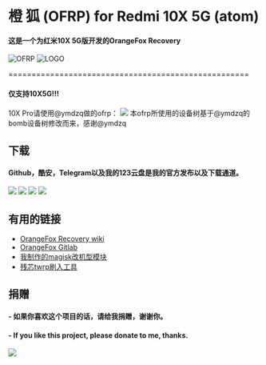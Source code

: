 # 橙 狐 (OFRP) for Redmi 10X 5G (atom)
#### 这是一个为红米10X 5G版开发的OrangeFox Recovery

![OFRP](https://image.ibb.co/cTMWux/logo.jpg "OFRP")
![LOGO](https://i.ibb.co/wgVshMw/logo.jpg)

====================================================

#### 仅支持10X5G!!!
10X Pro请使用@ymdzq做的ofrp：
[![](https://img.shields.io/badge/ymdzqOFRP-bomb-green)](https://github.com/ymdzq/OFRP-device_xiaomi_bomb)
本ofrp所使用的设备树基于@ymdzq的bomb设备树修改而来，感谢@ymdzq

## 下载

#### Github，酷安，Telegram以及我的123云盘是我的官方发布以及下载通道。

[![](https://img.shields.io/badge/酷安发布-OFRP-green)](http://www.coolapk.com/u/3752133)
[![](https://img.shields.io/badge/123云盘下载-密码:LrSA-blue)](https://www.123pan.com/s/Gt2SVv-oAjGh.html)
[![](https://img.shields.io/badge/GitHub发布-发行版-red)](https://github.com/HuaZoffice/OFRP-device_xiaomi_atom/releases)
[![](https://img.shields.io/badge/Telegram频道-atom-blue)](https://t.me/Project_QiMao)

## 有用的链接
- [OrangeFox Recovery wiki](https://wiki.orangefox.tech/en/home)
- [OrangeFox Gitlab](https://gitlab.com/OrangeFox)
- [我制作的magisk改机型模块](https://github.com/HuaZoffice/Magisk_change-your-phone-model)
- [残芯twrp刷入工具](https://wwl.lanzoum.com/iMwaW15wzf8h)

## 捐赠
#### - 如果你喜欢这个项目的话，请给我捐赠，谢谢你。
#### - If you like this project, please donate to me, thanks.
![](https://i.ibb.co/9yKTQ8z/juanzeng.jpg)
